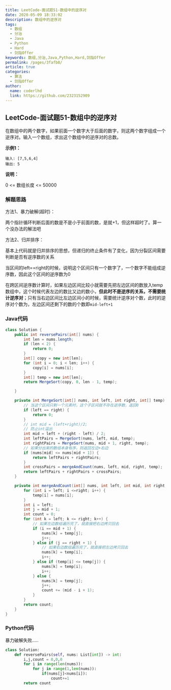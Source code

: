 ```yaml
---
title: LeetCode-面试题51-数组中的逆序对
date: 2020-05-09 18:33:02
description: 数组中的逆序对
tags: 
  - 数组
  - 分治
  - Java
  - Python
  - Hard
  - 剑指Offer
keywords: 数组,分治,Java,Python,Hard,剑指Offer
permalink: /pages/3fafb8/
article: true
categories: 
  - 算法
  - 剑指Offer
author: 
  name: coderlhd
  link: https://github.com/2323152909
---
```


## LeetCode-面试题51-数组中的逆序对 

在数组中的两个数字，如果前面一个数字大于后面的数字，则这两个数字组成一个逆序对。输入一个数组，求出这个数组中的逆序对的总数。

 <!--more-->

**示例1：**

```
输入: [7,5,6,4]
输出: 5
```

**说明：**

0 <= 数组长度 <= 50000

### 解题思路

方法1、暴力破解(超时)：

两个指针循环判断后面的数是不是小于前面的数，是就+1，但这样超时了。算一个没办法的解法吧

方法2、归并排序：

基本上代码就是归并排序的思想，但递归的终止条件有了变化，因为分裂区间需要判断是否有逆序数的关系

当区间的left==right的时候，说明这个区间只有一个数字了，一个数字不能组成逆序数，因此这个区间的逆序数为0

在跨区间逆序数计算时，如果左边区间比较小就需要先把左边区间的数放入temp数组中，这个时候代表左边的数比又边的数小，**但此时不是逆序的关系，不需要统计逆序对**；只有当右边区间比左边区间小的时候，需要统计逆序对个数，此时的逆序对个数为，左边区间还剩下的数的个数即`mid-left+1`

### Java代码

```java
class Solution {
    public int reversePairs(int[] nums) {
        int len = nums.length;
        if (len < 2) {
            return 0;
        }
        int[] copy = new int[len];
        for (int i = 0; i < len; i++) {
            copy[i] = nums[i];
        }
        int[] temp = new int[len];
        return MergeSort(copy, 0, len - 1, temp);

    }

    private int MergeSort(int[] nums, int left, int right, int[] temp) {
        // 当这个区间只剩一个元素时，这个子区间就不存在逆序数，返回0
        if (left == right) {
            return 0;
        }
        // int mid = (left+right)/2;
        // 防止int溢出
        int mid = left + (right - left) / 2;
        int leftPairs = MergeSort(nums, left, mid, temp);
        int rightPairs = MergeSort(nums, mid + 1, right, temp);
        // 如果分出来的数组本身有序，则返回左边+右边
        if (nums[mid] <= nums[mid + 1]) {
            return leftPairs + rightPairs;
        }
        int crossPairs = mergeAndCount(nums, left, mid, right, temp);
        return leftPairs + rightPairs + crossPairs;
    }

    private int mergeAndCount(int[] nums, int left, int mid, int right, int[] temp) {
        for (int i = left; i <=right; i++) {
            temp[i] = nums[i];
        }
        int i = left;
        int j = mid + 1;
        int count = 0;
        for (int k = left; k <= right; k++) {
            // 如果左边数组遍历完了，就直接把右边拷贝回去
            if (i == mid + 1) {
                nums[k] = temp[j];
                j++;
            } else if (j == right + 1) {
                // 如果右边数组遍历完了，就直接把左边拷贝回去
                nums[k] = temp[i];
                i++;
            } else if (temp[i] <= temp[j]) {
                nums[k] = temp[i];
                i++;
            } else {
                nums[k] = temp[j];
                j++;
                count += (mid - i + 1);
            }
        }
        return count;
    }
}
```

### Python代码

暴力破解失败.....

```python
class Solution:
    def reversePairs(self, nums: List[int]) -> int:
        i,j,count = 0,0,0
        for i in range(len(nums)):
            for j in range(1,len(nums)):
                if(nums[j]<nums[i]):
                    count+=1
        return count
```